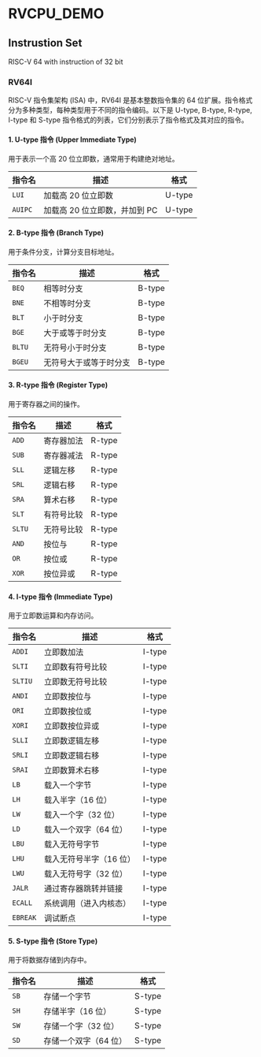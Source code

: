 # RVCPU_DEMO

## Instrustion Set

RISC-V 64 with instruction of 32 bit

### RV64I

RISC-V 指令集架构 (ISA) 中，RV64I 是基本整数指令集的 64 位扩展。指令格式分为多种类型，每种类型用于不同的指令编码。以下是 U-type, B-type, R-type, I-type 和 S-type 指令格式的列表，它们分别表示了指令格式及其对应的指令。

#### 1. U-type 指令 (Upper Immediate Type)

用于表示一个高 20 位立即数，通常用于构建绝对地址。

| 指令名  | 描述               | 格式        |
|---------|--------------------|-------------|
| `LUI`   | 加载高 20 位立即数 | U-type      |
| `AUIPC` | 加载高 20 位立即数，并加到 PC | U-type |

#### 2. B-type 指令 (Branch Type)

用于条件分支，计算分支目标地址。

| 指令名  | 描述                 | 格式         |
|---------|----------------------|--------------|
| `BEQ`   | 相等时分支           | B-type       |
| `BNE`   | 不相等时分支         | B-type       |
| `BLT`   | 小于时分支           | B-type       |
| `BGE`   | 大于或等于时分支     | B-type       |
| `BLTU`  | 无符号小于时分支     | B-type       |
| `BGEU`  | 无符号大于或等于时分支 | B-type     |

#### 3. R-type 指令 (Register Type)

用于寄存器之间的操作。

| 指令名  | 描述                     | 格式         |
|---------|--------------------------|--------------|
| `ADD`   | 寄存器加法               | R-type       |
| `SUB`   | 寄存器减法               | R-type       |
| `SLL`   | 逻辑左移                 | R-type       |
| `SRL`   | 逻辑右移                 | R-type       |
| `SRA`   | 算术右移                 | R-type       |
| `SLT`   | 有符号比较               | R-type       |
| `SLTU`  | 无符号比较               | R-type       |
| `AND`   | 按位与                   | R-type       |
| `OR`    | 按位或                   | R-type       |
| `XOR`   | 按位异或                 | R-type       |

#### 4. I-type 指令 (Immediate Type)

用于立即数运算和内存访问。

| 指令名  | 描述                               | 格式         |
|---------|------------------------------------|--------------|
| `ADDI`  | 立即数加法                         | I-type       |
| `SLTI`  | 立即数有符号比较                   | I-type       |
| `SLTIU` | 立即数无符号比较                   | I-type       |
| `ANDI`  | 立即数按位与                       | I-type       |
| `ORI`   | 立即数按位或                       | I-type       |
| `XORI`  | 立即数按位异或                     | I-type       |
| `SLLI`  | 立即数逻辑左移                     | I-type       |
| `SRLI`  | 立即数逻辑右移                     | I-type       |
| `SRAI`  | 立即数算术右移                     | I-type       |
| `LB`    | 载入一个字节                       | I-type       |
| `LH`    | 载入半字（16 位）                  | I-type       |
| `LW`    | 载入一个字（32 位）                | I-type       |
| `LD`    | 载入一个双字（64 位）              | I-type       |
| `LBU`   | 载入无符号字节                     | I-type       |
| `LHU`   | 载入无符号半字（16 位）            | I-type       |
| `LWU`   | 载入无符号字（32 位）              | I-type       |
| `JALR`  | 通过寄存器跳转并链接               | I-type       |
| `ECALL` | 系统调用（进入内核态）             | I-type       |
| `EBREAK`| 调试断点                           | I-type       |

#### 5. S-type 指令 (Store Type)

用于将数据存储到内存中。

| 指令名  | 描述                     | 格式         |
|---------|--------------------------|--------------|
| `SB`    | 存储一个字节             | S-type       |
| `SH`    | 存储半字（16 位）        | S-type       |
| `SW`    | 存储一个字（32 位）      | S-type       |
| `SD`    | 存储一个双字（64 位）    | S-type       |
